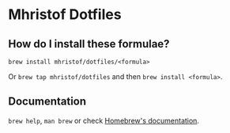 # Mhristof Dotfiles

## How do I install these formulae?

`brew install mhristof/dotfiles/<formula>`

Or `brew tap mhristof/dotfiles` and then `brew install <formula>`.

## Documentation

`brew help`, `man brew` or check [Homebrew's documentation](https://docs.brew.sh).
